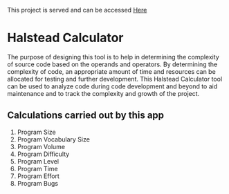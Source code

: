 This project is served and can be accessed [Here](https://manzzy.github.io/halstead_calculator/)
# Halstead Calculator
The purpose of designing this tool is to help in determining the complexity of source code based on the operands and operators. By determining the complexity of code, an appropriate amount of time and resources can be allocated for testing and further development. This Halstead Calculator tool can be used to analyze code during code development and beyond to aid maintenance and to track the complexity and growth of the project.

## Calculations carried out by this app
1. Program Size
2. Program Vocabulary Size
3. Program Volume
4. Program Difficulty
5. Program Level
6. Program Time
7. Program Effort
8. Program Bugs